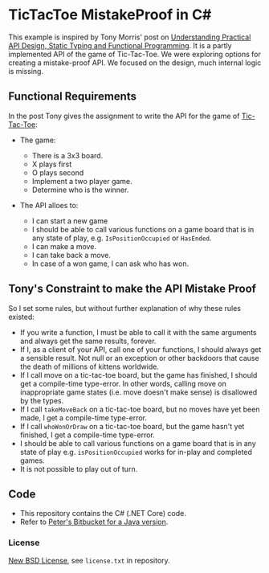 # TicTacToe MistakeProof in C#

This example is inspired by Tony Morris' post on [Understanding Practical API Design, Static Typing and Functional Programming](http://blog.tmorris.net/posts/understanding-practical-api-design-static-typing-and-functional-programming/).
It is a partly implemented API of the game of Tic-Tac-Toe. We were exploring options for creating a mistake-proof API. We focused on the design, much internal logic is missing.

## Functional Requirements

In the post Tony gives the assignment to write the API for the game of [Tic-Tac-Toe](http://en.wikipedia.org/wiki/Tic-tac-toe):

* The game:
    * There is a 3x3 board.
    * X plays first
    * O plays second
    * Implement a two player game.
    * Determine who is the winner.

* The API alloes to:
    * I can start a new game
    * I should be able to call various functions on a game board that is in any state of play, e.g. `IsPositionOccupied` or `HasEnded`.
    * I can make a move.
    * I can take back a move.
    * In case of a won game, I can ask who has won.

## Tony's Constraint to make the API Mistake Proof

So I set some rules, but without further explanation of why these rules existed:
* If you write a function, I must be able to call it with the same arguments and always get the same results, forever.
* If I, as a client of your API, call one of your functions, I should always get a sensible result. Not null or an exception or other backdoors that cause the death of millions of kittens worldwide.
* If I call move on a tic-tac-toe board, but the game has finished, I should get a compile-time type-error. In other words, calling move on inappropriate game states (i.e. move doesn't make sense) is disallowed by the types.
* If I call `takeMoveBack` on a tic-tac-toe board, but no moves have yet been made, I get a compile-time type-error.
* If I call `whoWonOrDraw` on a tic-tac-toe board, but the game hasn't yet finished, I get a compile-time type-error.
* I should be able to call various functions on a game board that is in any state of play e.g. `isPositionOccupied` works for in-play and completed games.
* It is not possible to play out of turn.

## Code

* This repository contains the C# (.NET Core) code.
* Refer to [Peter's Bitbucket for a Java version](https://bitbucket.org/pkofler/tictactoe-mistakeproof-java).

### License
[New BSD License](http://opensource.org/licenses/bsd-license.php), see `license.txt` in repository.
